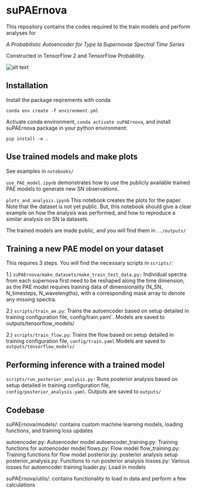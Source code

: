 # suPAErnova

This repository contains the codes required to the train models and perform analyses for

*A Probabilistic Autoencoder for Type Ia Supernovae Spectral Time Series*

Constructed in TensorFlow 2 and TensorFlow Probability.

![alt text](figures/network_illustration.png)

## Installation

Install the package reqirements with conda

`conda env create -f environment.yml`

Activate conda environment, `conda activate suPAErnova`, and install suPAErnova package in your python environment:

`pip install -e .`

## Use trained models and make plots

See examples in `notebooks/`

`use_PAE_model.ipynb` demonstrates how to use the publicly available trained PAE models to generate new SN observations.

`plots_and_analysis.ipynb` This notebook creates the plots for the paper. Note that the dataset is not yet public. But, this notebook should give a clear example on how the analysis was performed, and how to reproduce a similar analysis on SN Ia datasets.

The trained models are made public, and you will find them in `../outputs/`

## Training a new PAE model on your dataset

This requires 3 steps. You will find the necessary scripts in `scripts/`:

1.) `suPAErnova/make_datasets/make_train_test_data.py:`
Individual spectra from each supernova first need to be reshaped along the time dimension, as the PAE model requires training data of dimensionality (N\_SN, N\_timesteps, N\_wavelengths), with a corresponding mask array to denote any missing spectra.

2.) `scripts/train_ae.py`:
    Trains the autoencoder based on setup detailed in training configuration file, config/train.yaml`.
    Models are saved to outputs/tensorflow_models/

2.) `scripts/train_flow.py`:
    Trains the flow based on setup detailed in training configuration file, `config/train.yaml`
    Models are saved to `outputs/tensorflow_models/`

## Performing inference with a trained model

`scripts/run_posterior_analysis.py:`
    Runs posterior analysis based on setup detailed in training configuration file, `config/posterior_analysis.yaml`. Outputs are saved to `outputs/`

## Codebase

suPAErnova/models/: contains custom machine learning models, loading functions, and training loss updates

 autoencoder.py:
  Autoencoder model
 autoencoder_training.py:
  Training functions for autoencoder model
 flows.py:
  Flow model
 flow_training.py:
  Training functions for flow model
 posterior.py:
  posterior analysis setup
 posterior_analysis.py:
  Functions to run posterior analysis
 losses.py:
  Various losses for autoencoder training
 loader.py:
  Load in models

suPAErnova/utils/: contains functionality to load in data and perform a few calculations
